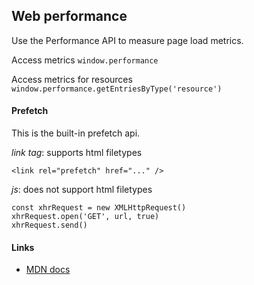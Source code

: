 ## Web performance

Use the Performance API to measure page load metrics.

Access metrics `window.performance`

Access metrics for resources `window.performance.getEntriesByType('resource')`

#### Prefetch

This is the built-in prefetch api.

*link tag*: supports html filetypes

```
<link rel="prefetch" href="..." />
```

*js*: does not support html filetypes

```
const xhrRequest = new XMLHttpRequest()
xhrRequest.open('GET', url, true)
xhrRequest.send()
```

#### Links

- [MDN docs](https://developer.mozilla.org/en-US/docs/Web/API/Performance)
